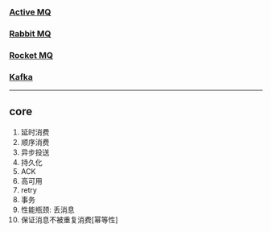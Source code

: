 ### [Active MQ](./ActiveMQ.md)

### [Rabbit MQ](./RabbitMQ.md)

### [Rocket MQ](./RocketMQ.md)

### [Kafka](./Kafka.md)

---

## core

1. 延时消费
2. 顺序消费
3. 异步投送
4. 持久化
5. ACK
6. 高可用
7. retry
8. 事务
9. 性能瓶颈: 丢消息
10. 保证消息不被重复消费[幂等性]
